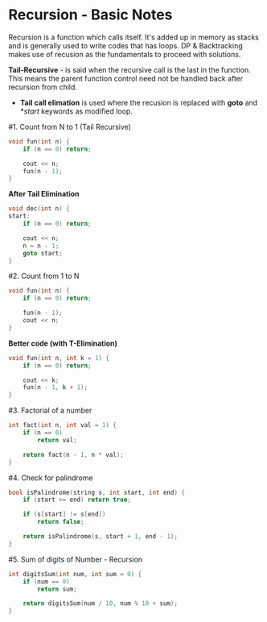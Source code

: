 # Recursion - Basic Notes

Recursion is a function which calls itself. It's added up in memory as stacks and is generally used to write codes that has loops.
DP & Backtracking makes use of recusion as the fundamentals to proceed with solutions.

**Tail-Recursive** - is said when the recursive call is the last in the function. This means the parent function control need not be handled back after recursion from child.
- **Tail call elimation** is used where the recusion is replaced with **goto** and **start* keywords as modified loop.

#1. Count from N to 1 (Tail Recursive)

```cpp
void fun(int n) {
	if (n == 0) return;

	cout << n;
	fun(n - 1);
}
```

**After Tail Elimination**
```cpp
void dec(int n) {
start:
	if (n == 0) return;

	cout << n;
	n = n - 1;
	goto start;
}
```

#2. Count from 1 to N

```cpp
void fun(int n) {
	if (n == 0) return;

	fun(n - 1);
	cout << n;
}
```
**Better code (with T-Elimination)**
```cpp
void fun(int n, int k = 1) {
	if (n == 0) return;

	cout << k;
	fun(n - 1, k + 1);
}
```

#3. Factorial of a number

```cpp
int fact(int n, int val = 1) {
	if (n == 0) 
		return val;

	return fact(n - 1, n * val);
}
```

#4. Check for palindrome

```cpp
bool isPalindrome(string s, int start, int end) {
	if (start >= end) return true;

	if (s[start] != s[end])
		return false;

	return isPalindrome(s, start + 1, end - 1);
}
```

#5. Sum of digits of Number - Recursion 
```cpp
int digitsSum(int num, int sum = 0) {
	if (num == 0)
		return sum;

	return digitsSum(num / 10, num % 10 + sum);
}
```
